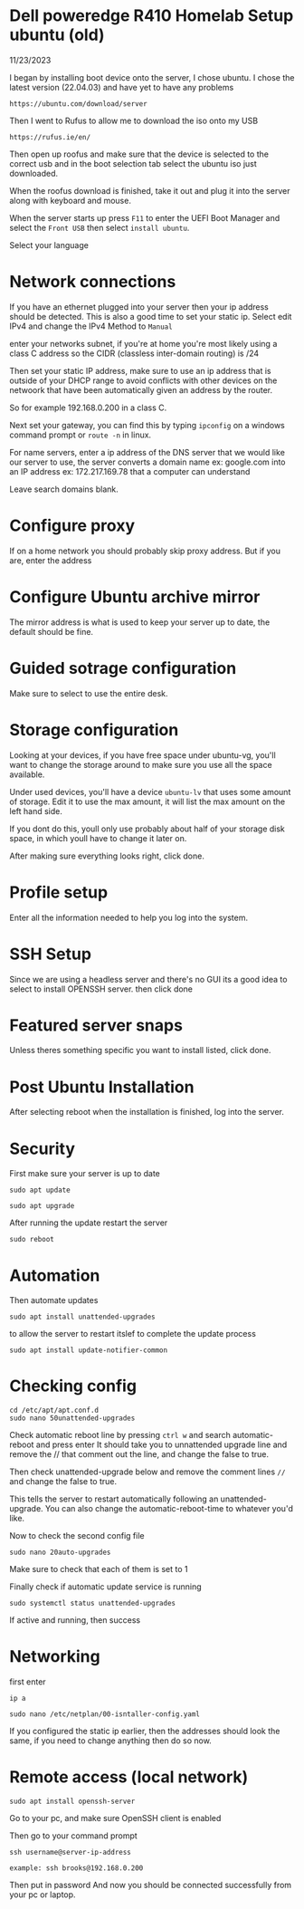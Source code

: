 # Dell poweredge R410 Homelab Setup ubuntu (old)
 
 11/23/2023
 
 I began by installing boot device onto the server, I chose ubuntu. I chose the latest version (22.04.03) and have yet to have any problems 
 ```shell
https://ubuntu.com/download/server
 ```

 Then I went to Rufus to allow me to download the iso onto my USB

 ```shell
 https://rufus.ie/en/
 ```
Then open up roofus and make sure that the device is selected to the correct usb and in the boot selection tab select the ubuntu iso just downloaded. 

When the roofus download is finished, take it out and plug it into the server along with keyboard and mouse. 

When the server starts up press ``F11`` to enter the UEFI Boot Manager and select the ``Front USB``
then select ``install ubuntu``.

Select your language

# Network connections
If you have an ethernet plugged into your server then your ip address should be detected. This is also a good time to set your static ip. Select edit IPv4 and change the IPv4 Method to ``Manual``

enter your networks subnet, if you're at home you're most likely using a class C address so the CIDR (classless inter-domain routing) is /24 

Then set your static IP address, make sure to use an ip address that is outside of your DHCP range to avoid conflicts with other devices on the netwoork that have been automatically given an address by the router.

So for example 192.168.0.200 in a class C.

Next set your gateway, you can find this by typing ``ipconfig`` on a windows command prompt or ``route -n`` in linux.

For name servers, enter a ip address of the DNS server that we would like our server to use, the server converts a domain name ex: google.com into an IP address ex: 172.217.169.78 that a computer can understand

Leave search domains blank.

# Configure proxy
If on a home network you should probably skip proxy address. But if you are, enter the address

# Configure Ubuntu archive mirror
The mirror address is what is used to keep your server up to date, the default should be fine. 

# Guided sotrage configuration
Make sure to select to use the entire desk.

# Storage configuration
Looking at your devices, if you have free space under ubuntu-vg, you'll want to change the storage around to make sure you use all the space available. 

Under used devices, you'll have a device ``ubuntu-lv`` that uses some amount of storage. Edit it to use the max amount, it will list the max amount on the left hand side.

If you dont do this, youll only use probably about half of your storage disk space, in which youll have to change it later on. 

After making sure everything looks right, click done.

# Profile setup

Enter all the information needed to help you log into the system.

# SSH Setup

Since we are using a headless server and there's no GUI its a good idea to select to install OPENSSH server. then click done

# Featured server snaps

Unless theres something specific you want to install listed, click done.

# Post Ubuntu Installation
After selecting reboot when the installation is finished, log into the server. 

# Security
First make sure your server is up to date 
``` shell
sudo apt update
```

``` shell
sudo apt upgrade
```

After running the update restart the server 

``` shell
sudo reboot
```

# Automation
Then automate updates

``` shell
sudo apt install unattended-upgrades
```
to allow the server to restart itslef to complete the update process
``` shell
sudo apt install update-notifier-common
```

# Checking config

``` shell
cd /etc/apt/apt.conf.d
sudo nano 50unattended-upgrades
```

Check automatic reboot line by pressing `ctrl w` and search automatic-reboot and press enter
It should take you to unnattended upgrade line and remove the // that comment out the line, and change the false to true.

Then check unattended-upgrade below and remove the comment lines `//` and change the false to true.

This tells the server to restart automatically following an unattended-upgrade. 
You can also change the automatic-reboot-time to whatever you'd like. 

Now to check the second config file
``` shell
sudo nano 20auto-upgrades
```
Make sure to check that each of them is set to 1

Finally check if automatic update service is running 

``` shell
sudo systemctl status unattended-upgrades
```
If active and running, then success

# Networking

first enter
 ``` shell
ip a
```

``` shell
sudo nano /etc/netplan/00-isntaller-config.yaml
```
If you configured the static ip earlier, then the addresses should look the same, if you need to change anything then do so now. 

# Remote access (local network)
``` shell
sudo apt install openssh-server
```
Go to your pc, and make sure OpenSSH client is enabled

Then go to your command prompt
``` shell
ssh username@server-ip-address

example: ssh brooks@192.168.0.200
```
Then put in password
And now you should be connected successfully from your pc or laptop. 
